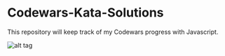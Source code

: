 # Codewars-Kata-Solutions

This repository will keep track of my Codewars progress with Javascript.

![alt tag](https://www.codewars.com/users/OnionPowder/badges/large)



